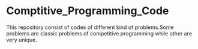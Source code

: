 # Comptitive_Programming_Code
This repository consist of codes of different kind of problems.Some problems are classic problems of competitive programming while other are very unique.
